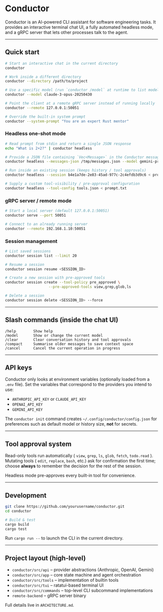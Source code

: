 # Conductor

Conductor is an AI-powered CLI assistant for software engineering tasks.  It provides an interactive terminal chat UI, a fully automated headless mode, and a gRPC server that lets other processes talk to the agent.

---

## Quick start

```bash
# Start an interactive chat in the current directory
conductor

# Work inside a different directory
conductor --directory /path/to/project

# Use a specific model (run `conductor /model` at runtime to list models)
conductor --model claude-3-opus-20250430

# Point the client at a remote gRPC server instead of running locally
conductor --remote 127.0.0.1:50051

# Override the built-in system prompt
conductor --system-prompt "You are an expert Rust mentor"
```

### Headless one-shot mode

```bash
# Read prompt from stdin and return a single JSON response
echo "What is 2+2?" | conductor headless

# Provide a JSON file containing `Vec<Message>` in the Conductor message format
conductor headless --messages-json /tmp/messages.json --model gemini-pro

# Run inside an existing session (keeps history / tool approvals)
conductor headless --session b4e1a7de-2e83-45ad-977c-2c4efdb3d9c6 < prompt.txt

# Supply a custom tool-visibility / pre-approval configuration
conductor headless --tool-config tools.json < prompt.txt
```

### gRPC server / remote mode

```bash
# Start a local server (default 127.0.0.1:50051)
conductor serve --port 50051

# Connect to an already running server
conductor --remote 192.168.1.10:50051
```

### Session management

```bash
# List saved sessions
conductor session list --limit 20

# Resume a session
conductor session resume <SESSION_ID>

# Create a new session with pre-approved tools
conductor session create --tool-policy pre_approved \
                    --pre-approved-tools view,grep,glob,ls

# Delete a session
conductor session delete <SESSION_ID> --force
```

---

## Slash commands (inside the chat UI)

```
/help        Show help
/model       Show or change the current model
/clear       Clear conversation history and tool approvals
/compact     Summarise older messages to save context space
/cancel      Cancel the current operation in progress
```

---

## API keys

Conductor only looks at environment variables (optionally loaded from a `.env` file).  Set the variables that correspond to the providers you intend to use:

* `ANTHROPIC_API_KEY` or `CLAUDE_API_KEY`
* `OPENAI_API_KEY`
* `GEMINI_API_KEY`

The `conductor init` command creates `~/.config/conductor/config.json` for preferences such as default model or history size, **not** for secrets.

---

## Tool approval system

Read-only tools run automatically ( `view`, `grep`, `ls`, `glob`, `fetch`, `todo.read` ).  Mutating tools ( `edit`, `replace`, `bash`, etc.) ask for confirmation the first time; choose **always** to remember the decision for the rest of the session.

Headless mode pre-approves every built-in tool for convenience.

---

## Development

```bash
git clone https://github.com/yourusername/conductor.git
cd conductor

# Build & test
cargo build
cargo test
```

Run `cargo run --` to launch the CLI in the current directory.

---

## Project layout (high-level)

* `conductor/src/api`    – provider abstractions (Anthropic, OpenAI, Gemini)
* `conductor/src/app`    – core state machine and agent orchestration
* `conductor/src/tools`  – implementation of builtin tools
* `conductor/src/tui`    – ratatui-based terminal UI
* `conductor/src/commands` – top-level CLI subcommand implementations
* `remote-backend`   – gRPC server binary

Full details live in `ARCHITECTURE.md`.
